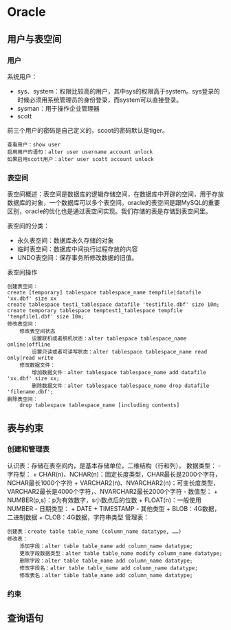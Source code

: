 # Oracle

## 用户与表空间
### 用户
系统用户：
* sys、system：权限比较高的用户，其中sys的权限高于system。sys登录的时候必须用系统管理员的身份登录，而system可以直接登录。
* sysman：用于操作企业管理器
* scott

前三个用户的密码是自己定义的，scoot的密码默认是tiger。

    查看用户：show user
    启用用户的语句：alter user username account unlock
    如果启用scott用户：alter user scott account unlock


### 表空间
表空间概述：表空间是数据库的逻辑存储空间，在数据库中开辟的空间，用于存放数据库的对象，一个数据库可以多个表空间。oracle的表空间是跟MySQL的重要区别，oracle的优化也是通过表空间实现。我们存储的表是存储到表空间里。

表空间的分类：
* 永久表空间：数据库永久存储的对象
* 临时表空间：数据库中间执行过程存放的内容
* UNDO表空间：保存事务所修改数据的旧值。

表空间操作

    创建表空间：
    create [temporary] tablespace tablespace_name tempfile|datafile 'xx.dbf' size xx
    create tablespace test1_tablespace datafile 'test1file.dbf' size 10m;
    create temporary tablespace temptest1_tablespace tempfile 'tempfile1.dbf' size 10m;
    修改表空间：
        修改表空间状态
            设置联机或者脱机状态：alter tablespace tablespace_name online|offline
            设置只读或者可读写状态：alter tablespace tablespace_name read only|read write
        修改数据文件：
            增加数据文件：alter tablespace tablespace_name add datafile 'xx.dbf' size xx;
            删除数据文件：alter tablespace tablespace_name drop datafile 'filename.dbf';
    删除表空间：
        drop tablespace tablespace_name [including contents]

## 表与约束
### 创建和管理表
认识表：存储在表空间内，是基本存储单位，二维结构（行和列）。
数据类型：
    - 字符型：
        + CHAR(n)、NCHAR(n)：固定长度类型，CHAR最长是2000个字符，NCHAR最长1000个字符
        + VARCHAR2(n)、NVARCHAR2(n)：可变长度类型，VARCHAR2最长是4000个字符，、NVARCHAR2最长2000个字符
    - 数值型：
        + NUMBER(p,s)：p为有效数字，s小数点后的位数
        + FLOAT(n)：一般使用NUMBER
    - 日期类型：
        + DATE
        + TIMESTAMP
    - 其他类型
        + BLOB：4G数据，二进制数据
        + CLOB：4G数据，字符串类型
管理表：
    
    创建表：create table table_name (column_name datatype, ……)
    修改表：
        添加字段：alter table table_name add column_name datatype;
        更改字段数据类型：alter table table_name modify column_name datatype;
        删除字段：alter table table_name add column_name datatype;
        修改字段名：alter table table_name add column_name datatype;
        修改表名：alter table table_name add column_name datatype;
### 约束


## 查询语句
